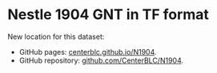 # Nestle 1904 GNT in TF format

New location for this dataset: 
* GitHub pages: [centerblc.github.io/N1904](https://centerblc.github.io/N1904/).
* GitHub repository: [github.com/CenterBLC/N1904](https://github.com/CenterBLC/N1904).

